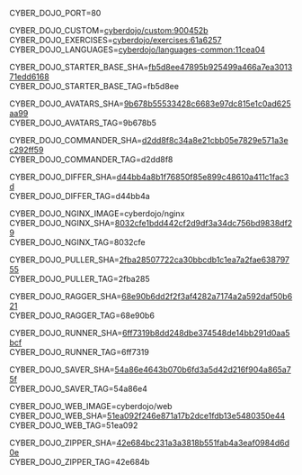 
CYBER_DOJO_PORT=80<br/>

CYBER_DOJO_CUSTOM=[cyberdojo/custom:900452b](https://github.com/cyber-dojo/custom/commit/900452b4875fc661ba8696d77b643a7c7e4d3bf4)<br/>
CYBER_DOJO_EXERCISES=[cyberdojo/exercises:61a6257](https://github.com/cyber-dojo/exercises/commit/61a62570adc4a73c52af0c623ff7862fb5a1cfb8)<br/>
CYBER_DOJO_LANGUAGES=[cyberdojo/languages-common:11cea04](https://github.com/cyber-dojo/languages/commit/11cea044c38f672801d78bdeebaca36c0060bb5c)<br/>

CYBER_DOJO_STARTER_BASE_SHA=[fb5d8ee47895b925499a466a7ea301371edd6168](https://github.com/cyber-dojo/starter-base/commit/fb5d8ee47895b925499a466a7ea301371edd6168)<br/>
CYBER_DOJO_STARTER_BASE_TAG=fb5d8ee<br/>

CYBER_DOJO_AVATARS_SHA=[9b678b55533428c6683e97dc815e1c0ad625aa99](https://github.com/cyber-dojo/avatars/commit/9b678b55533428c6683e97dc815e1c0ad625aa99)<br/>
CYBER_DOJO_AVATARS_TAG=9b678b5<br/>

CYBER_DOJO_COMMANDER_SHA=[d2dd8f8c34a8e21cbb05e7829e571a3ec292ff59](https://github.com/cyber-dojo/commander/commit/d2dd8f8c34a8e21cbb05e7829e571a3ec292ff59)<br/>
CYBER_DOJO_COMMANDER_TAG=d2dd8f8<br/>

CYBER_DOJO_DIFFER_SHA=[d44bb4a8b1f76850f85e899c48610a411c1fac3d](https://github.com/cyber-dojo/differ/commit/d44bb4a8b1f76850f85e899c48610a411c1fac3d)<br/>
CYBER_DOJO_DIFFER_TAG=d44bb4a<br/>

CYBER_DOJO_NGINX_IMAGE=cyberdojo/nginx
CYBER_DOJO_NGINX_SHA=[8032cfe1bdd442cf2d9df3a34dc756bd9838df29](https://github.com/cyber-dojo/nginx/commit/8032cfe1bdd442cf2d9df3a34dc756bd9838df29)<br/>
CYBER_DOJO_NGINX_TAG=8032cfe<br/>

CYBER_DOJO_PULLER_SHA=[2fba28507722ca30bbcdb1c1ea7a2fae63879755](https://github.com/cyber-dojo/puller/commit/2fba28507722ca30bbcdb1c1ea7a2fae63879755)<br/>
CYBER_DOJO_PULLER_TAG=2fba285<br/>

CYBER_DOJO_RAGGER_SHA=[68e90b6dd2f2f3af4282a7174a2a592daf50b621](https://github.com/cyber-dojo/ragger/commit/68e90b6dd2f2f3af4282a7174a2a592daf50b621)<br/>
CYBER_DOJO_RAGGER_TAG=68e90b6<br/>

CYBER_DOJO_RUNNER_SHA=[6ff7319b8dd248dbe374548de14bb291d0aa5bcf](https://github.com/cyber-dojo/runner/commit/6ff7319b8dd248dbe374548de14bb291d0aa5bcf)<br/>
CYBER_DOJO_RUNNER_TAG=6ff7319<br/>

CYBER_DOJO_SAVER_SHA=[54a86e4643b070b6fd3a5d42d216f904a865a75f](https://github.com/cyber-dojo/saver/commit/54a86e4643b070b6fd3a5d42d216f904a865a75f)<br/>
CYBER_DOJO_SAVER_TAG=54a86e4<br/>

CYBER_DOJO_WEB_IMAGE=cyberdojo/web
CYBER_DOJO_WEB_SHA=[51ea092f246e871a17b2dce1fdb13e5480350e44](https://github.com/cyber-dojo/web/commit/51ea092f246e871a17b2dce1fdb13e5480350e44)<br/>
CYBER_DOJO_WEB_TAG=51ea092<br/>

CYBER_DOJO_ZIPPER_SHA=[42e684bc231a3a3818b551fab4a3eaf0984d6d0e](https://github.com/cyber-dojo/zipper/commit/42e684bc231a3a3818b551fab4a3eaf0984d6d0e)<br/>
CYBER_DOJO_ZIPPER_TAG=42e684b<br/>
